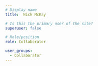 ```yaml
---
# Display name
title:  Nick McKay

# Is this the primary user of the site?
superuser: false

# Role/position
role: Collaborator

user_groups:
  - Collaborator
---
```

